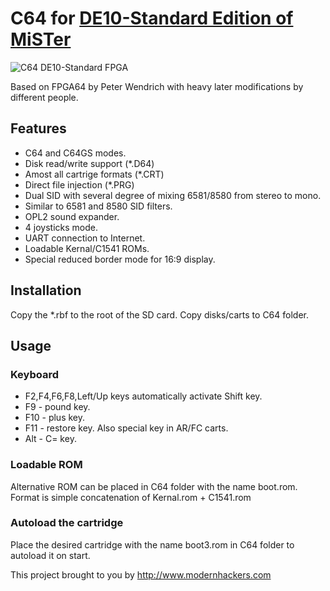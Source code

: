 # C64 for [DE10-Standard Edition of MiSTer](https://github.com/MiSTer-DE10-Standard/Main_MiSTer/wiki)

![C64 DE10-Standard FPGA](https://user-images.githubusercontent.com/48859672/55352045-3d469280-54c0-11e9-9253-6b6ef8164dc1.JPG)

Based on FPGA64 by Peter Wendrich with heavy later modifications by different people.

## Features
- C64 and C64GS modes.
- Disk read/write support (*.D64)
- Amost all cartrige formats (*.CRT)
- Direct file injection (*.PRG)
- Dual SID with several degree of mixing 6581/8580 from stereo to mono.
- Similar to 6581 and 8580 SID filters.
- OPL2 sound expander.
- 4 joysticks mode.
- UART connection to Internet.
- Loadable Kernal/C1541 ROMs.
- Special reduced border mode for 16:9 display.

## Installation
Copy the *.rbf to the root of the SD card. Copy disks/carts to C64 folder.

## Usage

### Keyboard
* F2,F4,F6,F8,Left/Up keys automatically activate Shift key.
* F9 - pound key.
* F10 - plus key.
* F11 - restore key. Also special key in AR/FC carts.
* Alt - C= key.

### Loadable ROM
Alternative ROM can be placed in C64 folder with the name boot.rom.
Format is simple concatenation of Kernal.rom + C1541.rom

### Autoload the cartridge
Place the desired cartridge with the name boot3.rom in C64 folder to autoload it on start.


This project brought to you by http://www.modernhackers.com
